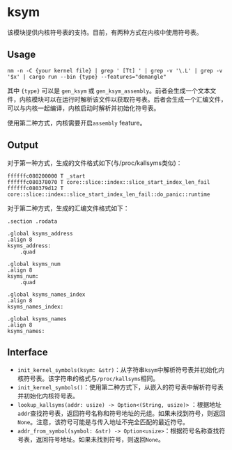# ksym
该模块提供内核符号表的支持。目前，有两种方式在内核中使用符号表。

## Usage
```
nm -n -C {your kernel file} | grep ' [Tt] ' | grep -v '\.L' | grep -v '$x' | cargo run --bin {type} --features="demangle"
```

其中 `{type}` 可以是 `gen_ksym` 或 `gen_ksym_assembly`。前者会生成一个文本文件，内核模块可以在运行时解析该文件以获取符号表。后者会生成一个汇编文件，可以与内核一起编译，内核启动时解析并初始化符号表。

使用第二种方式，内核需要开启`assembly` feature。

## Output
对于第一种方式，生成的文件格式如下(与/proc/kallsyms类似)：

``` 
ffffffc080200000 T _start
ffffffc080378070 T core::slice::index::slice_start_index_len_fail
ffffffc080379d12 T core::slice::index::slice_start_index_len_fail::do_panic::runtime
```

对于第二种方式，生成的汇编文件格式如下：

```
.section .rodata

.global ksyms_address
.align 8
ksyms_address:
	.quad

.global ksyms_num
.align 8
ksyms_num:
    .quad

.global ksyms_names_index
.align 8
ksyms_names_index:

.global ksyms_names
.align 8
ksyms_names:

```

## Interface
- `init_kernel_symbols(ksym: &str)`：从字符串`ksym`中解析符号表并初始化内核符号表。该字符串的格式与`/proc/kallsyms`相同。
- `init_kernel_symbols()`：使用第二种方式下，从嵌入的符号表中解析符号表并初始化内核符号表。
- `lookup_kallsyms(addr: usize) -> Option<(String, usize)>` ：根据地址`addr`查找符号表，返回符号名称和符号地址的元组。如果未找到符号，则返回`None`。注意，该符号可能是与传入地址不完全匹配的最近符号。
- `addr_from_symbol(symbol: &str) -> Option<usize>`：根据符号名称查找符号表，返回符号地址。如果未找到符号，则返回`None`。